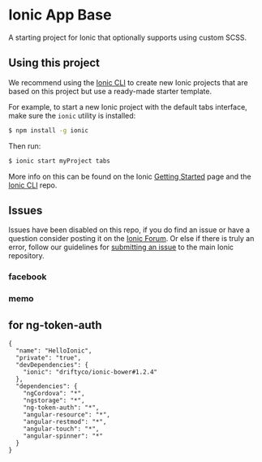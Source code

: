 Ionic App Base
==============

A starting project for Ionic that optionally supports using custom SCSS.

Using this project
------------------

We recommend using the [Ionic CLI](https://github.com/driftyco/ionic-cli) to create new Ionic projects that are based on this project but use a ready-made starter template.

For example, to start a new Ionic project with the default tabs interface, make sure the `ionic` utility is installed:

```bash
$ npm install -g ionic
```

Then run:

```bash
$ ionic start myProject tabs
```

More info on this can be found on the Ionic [Getting Started](http://ionicframework.com/getting-started) page and the [Ionic CLI](https://github.com/driftyco/ionic-cli) repo.

Issues
------

Issues have been disabled on this repo, if you do find an issue or have a question consider posting it on the [Ionic Forum](http://forum.ionicframework.com/). Or else if there is truly an error, follow our guidelines for [submitting an issue](http://ionicframework.com/submit-issue/) to the main Ionic repository.

### facebook

### memo

for ng-token-auth
-----------------

```
{
  "name": "HelloIonic",
  "private": "true",
  "devDependencies": {
    "ionic": "driftyco/ionic-bower#1.2.4"
  },
  "dependencies": {
    "ngCordova": "*",
    "ngstorage": "*",
    "ng-token-auth": "*",
    "angular-resource": "*",
    "angular-restmod": "*",
    "angular-touch": "*",
    "angular-spinner": "*"
  }
}
```
